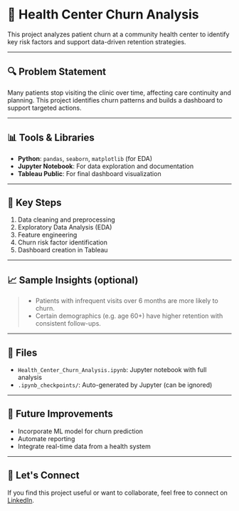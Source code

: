 # 🏥 Health Center Churn Analysis

This project analyzes patient churn at a community health center to identify key risk factors and support data-driven retention strategies.

---

## 🔍 Problem Statement

Many patients stop visiting the clinic over time, affecting care continuity and planning. This project identifies churn patterns and builds a dashboard to support targeted actions.

---

## 📊 Tools & Libraries

- **Python**: `pandas`, `seaborn`, `matplotlib` (for EDA)
- **Jupyter Notebook**: For data exploration and documentation
- **Tableau Public**: For final dashboard visualization

---

## 🧠 Key Steps

1. Data cleaning and preprocessing
2. Exploratory Data Analysis (EDA)
3. Feature engineering
4. Churn risk factor identification
5. Dashboard creation in Tableau

---

## 📈 Sample Insights (optional)

> - Patients with infrequent visits over 6 months are more likely to churn.
> - Certain demographics (e.g. age 60+) have higher retention with consistent follow-ups.

---

## 📁 Files

- `Health_Center_Churn_Analysis.ipynb`: Jupyter notebook with full analysis
- `.ipynb_checkpoints/`: Auto-generated by Jupyter (can be ignored)

---

## 📌 Future Improvements

- Incorporate ML model for churn prediction
- Automate reporting
- Integrate real-time data from a health system

---

## 🤝 Let's Connect

If you find this project useful or want to collaborate, feel free to connect on [LinkedIn](https://www.linkedin.com/in/kanish5).
